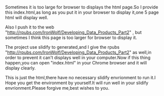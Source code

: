 Sometimes it is too large for browser to displays the html page.So I provide this index.html,as long as you put it 
in your browser to display it,one 5 page html will display well.

Also I push it to the web "http://rpubs.com/IronWolf/Developing_Data_Products_Part2" ,
but sometimes I think this page is too larger for browser to display it.

The project use slidify to generated,and I give the rpubs "http://rpubs.com/IronWolf/Developing_Data_Products_Part2"
as well,in order to prevent it can't displays well in your computer.Now if this thing happen,you can open "index.html" 
in your Chrome browser and it will display clearly.

This is just the html,there have no necessary slidify envrionment to run it.I Hope you get the 
environment by yourself.It will run well in your slidify envrionment.Please forgive me,best wishes to you.
